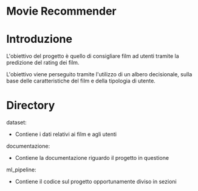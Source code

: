 # Movie Recommender

# Introduzione

L'obiettivo del progetto è quello di consigliare film ad utenti tramite la predizione del rating dei film.

L'obiettivo viene perseguito tramite l'utilizzo di un albero decisionale, sulla base delle caratteristiche del film e della tipologia di utente.

# Directory

dataset:
  - Contiene i dati relativi ai film e agli utenti

documentazione:
  - Contiene la documentazione riguardo il progetto in questione

ml_pipeline:
  - Contiene il codice sul progetto opportunamente diviso in sezioni
